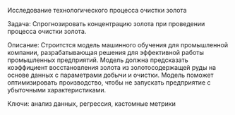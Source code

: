 Исследование технологического процесса очистки золота

Задача: Спрогнозировать концентрацию золота при проведении процесса очистки золота.

Описание: Строитстся модель машинного обучения для промышленной компании, разрабатывающая решения для эффективной работы промышленных предприятий. Модель должна предсказать коэффициент восстановления золота из золотосодержащей руды на основе данных с параметрами добычи и очистки. Модель поможет оптимизировать производство, чтобы не запускать предприятие с убыточными характеристиками.

Ключи: анализ данных, регрессия, кастомные метрики
